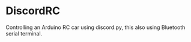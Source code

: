 # DiscordRC
Controlling an Arduino RC car using discord.py, this also using Bluetooth serial terminal. 
